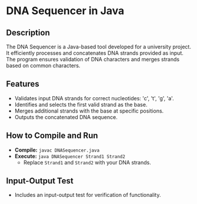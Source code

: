 DNA Sequencer in Java
=====================

Description
-----------

The DNA Sequencer is a Java-based tool developed for a university project. It efficiently processes and concatenates DNA strands provided as input. The program ensures validation of DNA characters and merges strands based on common characters.

Features
--------

*   Validates input DNA strands for correct nucleotides: 'c', 't', 'g', 'a'.
*   Identifies and selects the first valid strand as the base.
*   Merges additional strands with the base at specific positions.
*   Outputs the concatenated DNA sequence.

How to Compile and Run
----------------------

*   **Compile:** `javac DNASequencer.java`
*   **Execute:** `java DNASequencer Strand1 Strand2`
    *   Replace `Strand1` and `Strand2` with your DNA strands.

Input-Output Test
-----------------

*   Includes an input-output test for verification of functionality.
